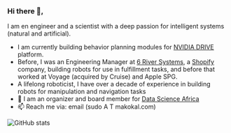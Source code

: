### Hi there 👋,

I am en engineer and a scientist with a deep passion for intelligent systems (natural and artificial). 
- I am currently building behavior planning modules for [NVIDIA DRIVE](https://developer.nvidia.com/drive) platform.
- Before, I was an Engineering Manager at [6 River Systems](https://6river.com), a [Shopify](https://shopify.engineering) company, building robots for use in fulfillment tasks, and before that worked at Voyage (acquired by Cruise) and Apple SPG.
- A lifelong roboticist, I have over a decade of experience in building robots for manipulation and navigation tasks 
- 👯 I am an organizer and board member for [Data Science Africa](http://www.datascienceafrica.org/)
- 📫 Reach me via: email (sudo A T makokal.com)

![GitHub stats](https://github-readme-stats.vercel.app/api?username=makokal&count_private=true)
